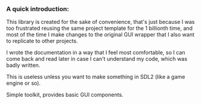 ### A quick introduction:

This library is created for the sake of convenience, that's just because I was too frustrated reusing the same project template for the 1 billionth time, and most of the time I make changes to the original GUI wrapper that I also want to replicate to other projects.

I wrote the documentation in a way that I feel most comfortable, so I can come back and read later in case I can't understand my code, which was badly written.

This is useless unless you want to make something in SDL2 (like a game engine or so).

Simple toolkit, provides basic GUI components.